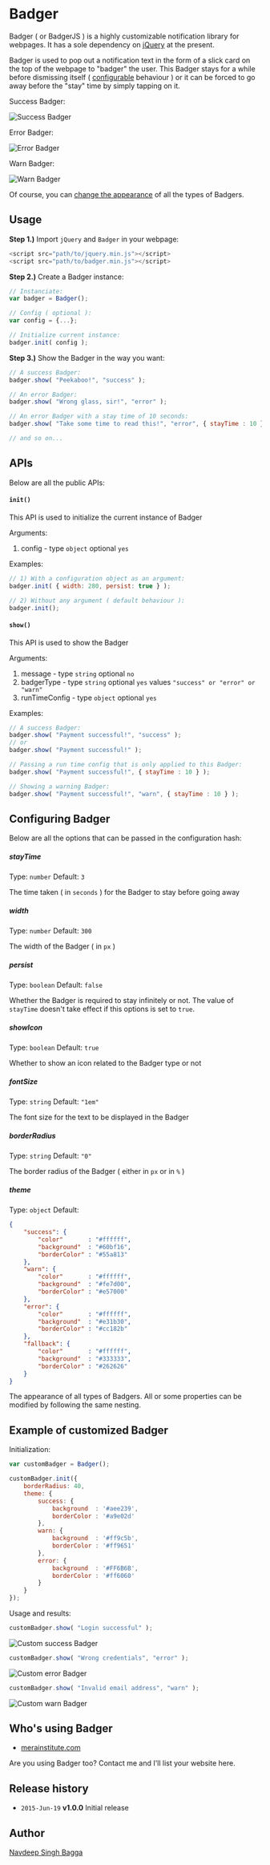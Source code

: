 Badger
======

Badger ( or BadgerJS ) is a highly customizable notification library for webpages. It has a sole dependency on [jQuery](https://jquery.com/ "jQuery") at the present.

Badger is used to pop out a notification text in the form of a slick card on the top of the webpage to "badger" the user. This Badger stays for a while before dismissing itself ( [configurable](#configure-badger "Configuring Badger") behaviour ) or it can be forced to go away before the "stay" time by simply tapping on it.

Success Badger:

![Success Badger](demo/img/badger-success.png)

Error Badger:

![Error Badger](demo/img/badger-error.png)

Warn Badger:

![Warn Badger](demo/img/badger-warn.png)

Of course, you can [change the appearance](#custom-badger "Example of customized Badger") of all the types of Badgers.


## Usage ##
__Step 1.)__ Import `jQuery` and `Badger` in your webpage:
```js
<script src="path/to/jquery.min.js"></script>
<script src="path/to/badger.min.js"></script>
```

__Step 2.)__ Create a Badger instance:
```js
// Instanciate:
var badger = Badger();

// Config ( optional ):
var config = {...};

// Initialize current instance:
badger.init( config );
```

__Step 3.)__ Show the Badger in the way you want:
```js
// A success Badger:
badger.show( "Peekaboo!", "success" );

// An error Badger:
badger.show( "Wrong glass, sir!", "error" );

// An error Badger with a stay time of 10 seconds:
badger.show( "Take some time to read this!", "error", { stayTime : 10 } )

// and so on...
```


## APIs ##
Below are all the public APIs:

#### `init()` ####
This API is used to initialize the current instance of Badger

Arguments:

1. config - type `object` optional `yes`

Examples:
```js
// 1) With a configuration object as an argument:
badger.init( { width: 280, persist: true } );

// 2) Without any argument ( default behaviour ):
badger.init();
```

#### `show()` ####
This API is used to show the Badger

Arguments:

1. message - type `string` optional `no`
2. badgerType - type `string` optional `yes` values `"success" or "error" or "warn"`
3. runTimeConfig - type `object` optional `yes`

Examples:
```js
// A success Badger:
badger.show( "Payment successful!", "success" );
// or
badger.show( "Payment successful!" );

// Passing a run time config that is only applied to this Badger:
badger.show( "Payment successful!", { stayTime : 10 } );

// Showing a warning Badger:
badger.show( "Payment successful!", "warn", { stayTime : 10 } );
```


## <a name="configure-badger"></a> Configuring Badger ##
Below are all the options that can be passed in the configuration hash:

##### stayTime ####
Type: `number`
Default: `3`

The time taken ( in `seconds` ) for the Badger to stay before going away

##### width ####
Type: `number`
Default: `300`

The width of the Badger ( in `px` )

##### persist ####
Type: `boolean`
Default: `false`

Whether the Badger is required to stay infinitely or not. The value of `stayTime` doesn't take effect if this options is set to `true`.

##### showIcon ####
Type: `boolean`
Default: `true`

Whether to show an icon related to the Badger type or not

##### fontSize ####
Type: `string`
Default: `"1em"`

The font size for the text to be displayed in the Badger

##### borderRadius ####
Type: `string`
Default: `"0"`

The border radius of the Badger ( either in `px` or in `%` )

##### theme ####
Type: `object`
Default:
```json
{
	"success": {
		"color"       : "#ffffff",
		"background"  : "#60bf16",
		"borderColor" : "#55a813"
	},
	"warn": {
		"color"       : "#ffffff",
		"background"  : "#fe7d00",
		"borderColor" : "#e57000"
	},
	"error": {
		"color"       : "#ffffff",
		"background"  : "#e31b30",
		"borderColor" : "#cc182b"
	},
	"fallback": {
		"color"       : "#ffffff",
		"background"  : "#333333",
		"borderColor" : "#262626"
	}
}
```

The appearance of all types of Badgers. All or some properties can be modified by following the same nesting.


## <a name="custom-badger"></a> Example of customized Badger ##
Initialization:
```js
var customBadger = Badger();

customBadger.init({
	borderRadius: 40,
	theme: {
		success: {
			background  : '#aee239',
			borderColor : '#a9e02d'
		},
		warn: {
			background  : '#ff9c5b',
			borderColor : '#ff9651'
		},
		error: {
			background  : '#FF6B6B',
			borderColor : '#ff6060'
		}
	}
});
```

Usage and results:
```js
customBadger.show( "Login successful" );
```
![Custom success Badger](demo/img/badger-custom-success.png)

```js
customBadger.show( "Wrong credentials", "error" );
```
![Custom error Badger](demo/img/badger-custom-error.png)

```js
customBadger.show( "Invalid email address", "warn" );
```
![Custom warn Badger](demo/img/badger-custom-warn.png)


## Who's using Badger ##
- [merainstitute.com](http://www.merainstitute.com/login)

Are you using Badger too? Contact me and I'll list your website here.


## Release history ##
- `2015-Jun-19` __v1.0.0__ Initial release


## Author ##
[Navdeep Singh Bagga](mailto:navdeepb3191@gmail.com "Navi")